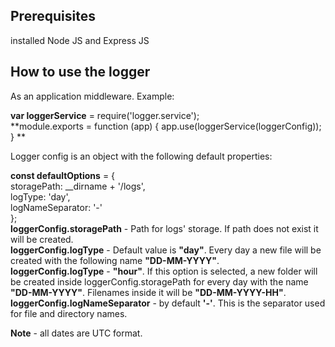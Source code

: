 

Prerequisites
-----------
installed Node JS and Express JS


How to use the logger
----------------------------

As an application middleware. Example:

 **var loggerService** = require('logger.service');  
 **module.exports = function (app) {  app.use(loggerService(loggerConfig)); }  **
 
 Logger config is an object with the following default properties:  
 
 **const defaultOptions** = {  
    storagePath: __dirname + '/logs',   
    logType: 'day',  
    logNameSeparator: '-'  
};  
**loggerConfig.storagePath** - Path for logs' storage. If path does not exist it will be created.  
**loggerConfig.logType** - Default value is **"day"**. Every day a new file will be created with the following name **"DD-MM-YYYY"**.   
**loggerConfig.logType** - **"hour"**. If this option is selected, a new folder will be created inside loggerConfig.storagePath for every day with the name **"DD-MM-YYYY"**. Filenames inside it will be **"DD-MM-YYYY-HH"**.  
**loggerConfig.logNameSeparator** - by default **'-'**. This is the separator used for file and directory names.  

**Note** - all dates are UTC format.

